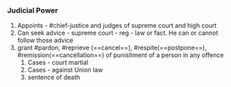 ### Judicial Power

1. Appoints - #chief-justice and judges of supreme court and high court
2. Can seek advice - supreme court - reg - law or fact. He can or cannot follow those advice
3. grant #pardon, #reprieve (==cancel==), #respite(==postpone==), #remission(==cancellation==) of punishment of a person in any offence
	1. Cases - court martial
	2. Cases - against Union law
	3. sentence of death
